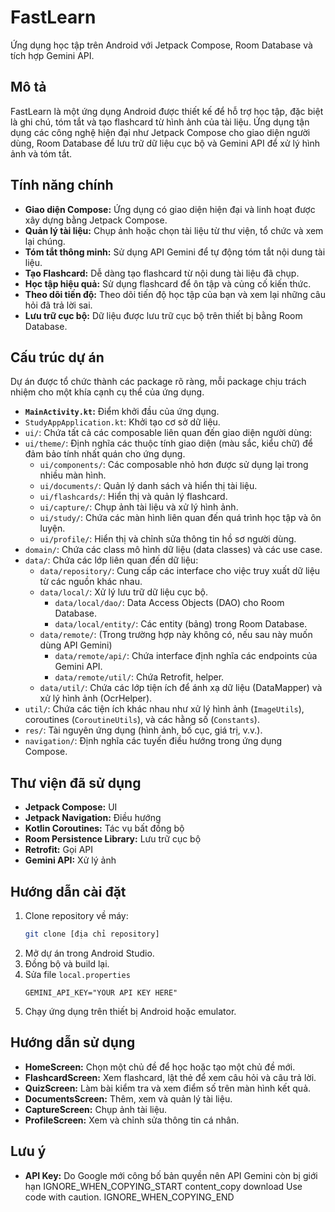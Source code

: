 # FastLearn

Ứng dụng học tập trên Android với Jetpack Compose, Room Database và tích hợp Gemini API.

## Mô tả

FastLearn là một ứng dụng Android được thiết kế để hỗ trợ học tập, đặc biệt là ghi chú, tóm tắt và tạo flashcard từ hình ảnh của tài liệu. Ứng dụng tận dụng các công nghệ hiện đại như Jetpack Compose cho giao diện người dùng, Room Database để lưu trữ dữ liệu cục bộ và Gemini API để xử lý hình ảnh và tóm tắt.

## Tính năng chính

*   **Giao diện Compose:** Ứng dụng có giao diện hiện đại và linh hoạt được xây dựng bằng Jetpack Compose.
*   **Quản lý tài liệu:** Chụp ảnh hoặc chọn tài liệu từ thư viện, tổ chức và xem lại chúng.
*   **Tóm tắt thông minh:** Sử dụng API Gemini để tự động tóm tắt nội dung tài liệu.
*   **Tạo Flashcard:** Dễ dàng tạo flashcard từ nội dung tài liệu đã chụp.
*   **Học tập hiệu quả:** Sử dụng flashcard để ôn tập và củng cố kiến thức.
*   **Theo dõi tiến độ:** Theo dõi tiến độ học tập của bạn và xem lại những câu hỏi đã trả lời sai.
*   **Lưu trữ cục bộ:** Dữ liệu được lưu trữ cục bộ trên thiết bị bằng Room Database.

## Cấu trúc dự án

Dự án được tổ chức thành các package rõ ràng, mỗi package chịu trách nhiệm cho một khía cạnh cụ thể của ứng dụng.

*   **`MainActivity.kt`:** Điểm khởi đầu của ứng dụng.
*   `StudyAppApplication.kt`: Khởi tạo cơ sở dữ liệu.
*   `ui/`: Chứa tất cả các composable liên quan đến giao diện người dùng:
*   `ui/theme/`: Định nghĩa các thuộc tính giao diện (màu sắc, kiểu chữ) để đảm bảo tính nhất quán cho ứng dụng.
    *   `ui/components/`: Các composable nhỏ hơn được sử dụng lại trong nhiều màn hình.
    *   `ui/documents/`: Quản lý danh sách và hiển thị tài liệu.
    *   `ui/flashcards/`: Hiển thị và quản lý flashcard.
    *   `ui/capture/`: Chụp ảnh tài liệu và xử lý hình ảnh.
    *   `ui/study/`:  Chứa các màn hình liên quan đến quá trình học tập và ôn luyện.
    *   `ui/profile/`: Hiển thị và chỉnh sửa thông tin hồ sơ người dùng.
*   `domain/`: Chứa các class mô hình dữ liệu (data classes) và các use case.
*   `data/`: Chứa các lớp liên quan đến dữ liệu:
    *   `data/repository/`: Cung cấp các interface cho việc truy xuất dữ liệu từ các nguồn khác nhau.
    *   `data/local/`:  Xử lý lưu trữ dữ liệu cục bộ.
        *   `data/local/dao/`: Data Access Objects (DAO) cho Room Database.
        *   `data/local/entity/`:  Các entity (bảng) trong Room Database.
    *   `data/remote/`:  (Trong trường hợp này không có, nếu sau này muốn dùng API Gemini)
        *   `data/remote/api/`: Chứa interface định nghĩa các endpoints của Gemini API.
        *   `data/remote/util/`: Chứa Retrofit, helper.
    *   `data/util/`: Chứa các lớp tiện ích để ánh xạ dữ liệu (DataMapper) và xử lý hình ảnh (OcrHelper).
*   `util/`: Chứa các tiện ích khác nhau như xử lý hình ảnh (`ImageUtils`), coroutines (`CoroutineUtils`), và các hằng số (`Constants`).
*   `res/`: Tài nguyên ứng dụng (hình ảnh, bố cục, giá trị, v.v.).
*   `navigation/`: Định nghĩa các tuyến điều hướng trong ứng dụng Compose.

## Thư viện đã sử dụng

*   **Jetpack Compose:** UI
*   **Jetpack Navigation:** Điều hướng
*   **Kotlin Coroutines:** Tác vụ bất đồng bộ
*   **Room Persistence Library:** Lưu trữ cục bộ
*   **Retrofit:** Gọi API
*   **Gemini API:** Xử lý ảnh

## Hướng dẫn cài đặt

1.  Clone repository về máy:
    ```bash
    git clone [địa chỉ repository]
    ```
2.  Mở dự án trong Android Studio.
3.  Đồng bộ và build lại.
4.  Sửa file `local.properties`
    ```text
    GEMINI_API_KEY="YOUR API KEY HERE"
    ```
5.  Chạy ứng dụng trên thiết bị Android hoặc emulator.

## Hướng dẫn sử dụng

*   **HomeScreen:** Chọn một chủ đề để học hoặc tạo một chủ đề mới.
*   **FlashcardScreen:** Xem flashcard, lật thẻ để xem câu hỏi và câu trả lời.
*   **QuizScreen:** Làm bài kiểm tra và xem điểm số trên màn hình kết quả.
*   **DocumentsScreen:** Thêm, xem và quản lý tài liệu.
*   **CaptureScreen:** Chụp ảnh tài liệu.
*   **ProfileScreen:** Xem và chỉnh sửa thông tin cá nhân.

## Lưu ý

*   **API Key:** Do Google mới công bố bản quyền nên API Gemini còn bị giới hạn
IGNORE_WHEN_COPYING_START
content_copy
download
Use code with caution.
IGNORE_WHEN_COPYING_END
